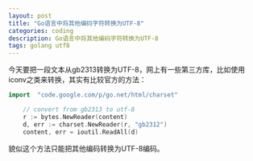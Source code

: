 ```yaml
---
layout: post
title: "Go语言中将其他编码字符转换为UTF-8"
categories: coding
description: Go语言中将其他编码字符转换为UTF-8
tags: golang utf8
---
```

今天要把一段文本从gb2313转换为UTF-8，网上有一些第三方库，比如使用iconv之类来转换，其实有比较官方的方法：

```go
import	"code.google.com/p/go.net/html/charset"

	// convert from gb2313 to utf-8
	r := bytes.NewReader(content)
	d, err := charset.NewReader(r, "gb2312")
	content, err = ioutil.ReadAll(d)
```

貌似这个方法只能把其他编码转换为UTF-8编码。